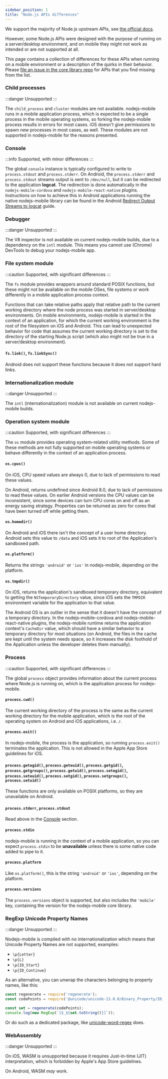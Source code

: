 ```yaml
---
sidebar_position: 1
title: "Node.js APIs differences"
---
```


We support the majority of Node.js upstream APIs, see [the official docs](https://nodejs.org/dist/v18.17.1/docs/api/).

However, some Node.js APIs were designed with the purpose of running on a server/desktop environment, and on mobile they might not work as intended or are not supported at all.

This page contains a collection of differences for these APIs when running on a mobile environment or a description of the quirks in their behavior. Please [file an issue in the core library repo](https://github.com/nodejs-mobile/nodejs-mobile/issues/new/choose) for APIs that you find missing from the list.

### Child processes

:::danger
Unsupported
:::

The `child_process` and `cluster` modules are not available. nodejs-mobile runs in a mobile application process, which is expected to be a single process in the mobile operating systems, so forking the nodejs-mobile process results in errors for most cases. iOS doesn't give permissions to spawn new processes in most cases, as well. These modules are not supported in nodejs-mobile for the reasons presented.

### Console

:::info
Supported, with minor differences
:::

The global `console` instance is typically configured to write to `process.stdout` and `process.stderr`. On Android, the `process.stderr` and `process.stdout` streams output is sent to `/dev/null`, but it can be redirected to the application **logcat**. The redirection is done automatically in the `nodejs-mobile-cordova` and `nodejs-mobile-react-native` plugins. Instructions on how to achieve this in Android applications running the native nodejs-mobile library can be found in the Android [Redirect Output Streams to logcat](../guide/guide-android/redirect-to-logcat) guide.

### Debugger

:::danger
Unsupported
:::

The V8 inspector is not available on current nodejs-mobile builds, due to a dependency on the `intl` module. This means you cannot use (Chrome) DevTools to debug your nodejs-mobile app.

### File system module

:::caution
Supported, with significant differences
:::

The `fs` module provides wrappers around standard POSIX functions, but these might not be available on the mobile OSes, file systems or work differently in a mobile application process context.

Functions that can take relative paths apply that relative path to the current working directory where the node process was started in server/desktop environments. On mobile environments, nodejs-mobile is started in the context of an application, for which the current working environment is the root of the filesystem on iOS and Android. This can lead to unexpected behavior for code that assumes the current working directory is set to the directory of the starting Node.js script (which also might not be true in a server/desktop environment).

#### `fs.link()`, `fs.linkSync()`

Android does not support these functions because it does not support hard links.

### Internationalization module

:::danger
Unsupported
:::

The `intl` (internationalization) module is not available on current nodejs-mobile builds.

### Operation system module

:::caution
Supported, with significant differences
:::

The `os` module provides operating system-related utility methods. Some of these methods are not fully supported on mobile operating systems or behave differently in the context of an application process.

#### `os.cpus()`

On iOS, CPU speed values are always 0, due to lack of permissions to read these values.

On Android, returns undefined since Android 8.0, due to lack of permissions to read these values. On earlier Android versions the CPU values can be inconsistent, since some devices can turn CPU cores on and off as an energy saving strategy. Properties can be returned as zero for cores that have been turned off while getting them.

#### `os.homedir()`

On Android and iOS there isn't the concept of a user home directory. Android sets this value to `/data` and iOS sets it to root of the Application's sandboxed path.

#### `os.platform()`

Returns the strings `'android'` or `'ios'` in nodejs-mobile, depending on the platform.

#### `os.tmpdir()`

On iOS, returns the application's sandboxed temporary directory, equivalent to getting the `NSTemporaryDirectory` value, since iOS sets the `TMPDIR` environment variable for the application to that value.

The Android OS is an outlier in the sense that it doesn't have the concept of a temporary directory. In the nodejs-mobile-cordova and nodejs-mobile-react-native plugins, the nodejs-mobile runtime returns the application context's `CacheDir` value, which should have a similar behavior to a temporary directory for most situations (on Android, the files in the cache are kept until the system needs space, so it increases the disk foothold of the Application unless the developer deletes them manually).

### Process

:::caution
Supported, with significant differences
:::

The global `process` object provides information about the current process where Node.js is running on, which is the application process for nodejs-mobile.

#### `process.cwd()`

The current working directory of the process is the same as the current working directory for the mobile application, which is the root of the operating system on Android and iOS applications, i.e. `/`.

#### `process.exit()`

In nodejs-mobile, the process is the application, so running `process.exit()` terminates the application. This is not allowed in the Apple App Store guidelines for iOS.

#### `process.getegid()`, `process.geteuid()`, `process.getgid()`, `process.getgroups()`, `process.getuid()`, `process.setegid()`, `process.seteuid()`, `process.setgid()`, `process.setgroups()`, `process.setuid()`

These functions are only available on POSIX platforms, so they are unavailable on Android.

#### `process.stderr`, `process.stdout`

Read above in the [Console](#console) section.

#### `process.stdin`

nodejs-mobile is running in the context of a mobile application, so you can expect `process.stdin` to be **unavailable** unless there is some native code added to pipe to it.

#### `process.platform`

Like `os.platform()`, this is the string `'android'` or `'ios'`, depending on the platform.

#### `process.versions`

The `process.versions` object is supported, but also includes the `'mobile'` key, containing the version for the nodejs-mobile core library.

### RegExp Unicode Property Names

:::danger
Unsupported
:::

Nodejs-mobile is compiled with no internationalization which means that Unicode Property Names are not supported, examples:

- `\p{Letter}`
- `\p{L}`
- `\p{ID_Start}`
- `\p{ID_Continue}`

As an alternative, you can unwrap the characters belonging to property names, like this:

```js
const regenerate = require('regenerate');
const codePoints = require('@unicode/unicode-13.0.0/Binary_Property/ID_Start/code-points.js');

const set = regenerate(codePoints);
console.log(new RegExp(`[$_${set.toString()}]`));
```

Or do such as a dedicated package, like [unicode-word-regex](https://github.com/staltz/unicode-word-regex) does.

### WebAssembly

:::danger
Unsupported
:::

On iOS, WASM is unsupported because it requires Just-in-time (JIT) interpretation, which is forbidden by Apple's App Store guidelines.

On Android, WASM *may* work.
